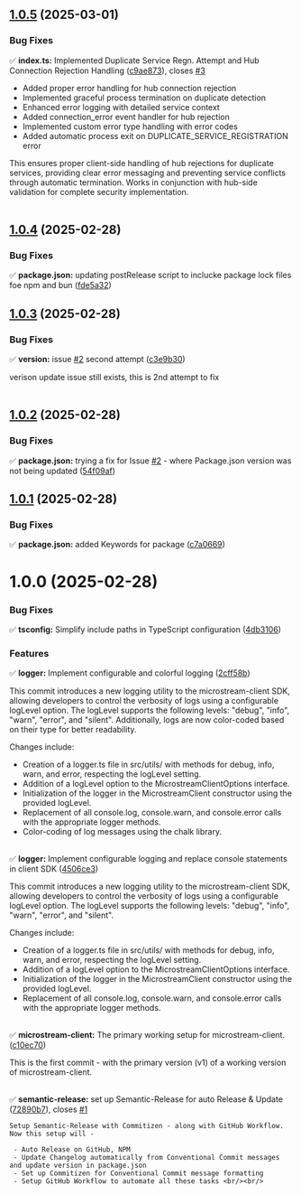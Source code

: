## [1.0.5](https://github.com/arijitcodes/microstream-client/compare/v1.0.4...v1.0.5) (2025-03-01)


### Bug Fixes

✅ **index.ts:** Implemented Duplicate Service Regn. Attempt and Hub Connection Rejection Handling ([c9ae873](https://github.com/arijitcodes/microstream-client/commit/c9ae87322600f131d3539207ed3ed7c7c55626da)), closes [#3](https://github.com/arijitcodes/microstream-client/issues/3)  

- Added proper error handling for hub connection rejection
- Implemented graceful process termination on duplicate detection
- Enhanced error logging with detailed service context
- Added connection_error event handler for hub rejection
- Implemented custom error type handling with error codes
- Added automatic process exit on DUPLICATE_SERVICE_REGISTRATION error

This ensures proper client-side handling of hub rejections for duplicate services, providing clear error messaging and preventing service conflicts through automatic termination. Works in conjunction with hub-side validation for complete security implementation. <br/><br/>

## [1.0.4](https://github.com/arijitcodes/microstream-client/compare/v1.0.3...v1.0.4) (2025-02-28)


### Bug Fixes

✅ **package.json:** updating postRelease script to inclucke package lock files foe npm and bun ([fde5a32](https://github.com/arijitcodes/microstream-client/commit/fde5a32fadc6a20a12b50b599750df300804c367))

## [1.0.3](https://github.com/arijitcodes/microstream-client/compare/v1.0.2...v1.0.3) (2025-02-28)


### Bug Fixes

✅ **version:** issue [#2](https://github.com/arijitcodes/microstream-client/issues/2) second attempt ([c3e9b30](https://github.com/arijitcodes/microstream-client/commit/c3e9b30a113a41d67eca29160e7812d0c4623670))  

verison update issue still exists, this is 2nd attempt to fix <br/><br/>

## [1.0.2](https://github.com/arijitcodes/microstream-client/compare/v1.0.1...v1.0.2) (2025-02-28)


### Bug Fixes

✅ **package.json:** trying a fix for Issue [#2](https://github.com/arijitcodes/microstream-client/issues/2) - where Package.json version was not being updated ([54f09af](https://github.com/arijitcodes/microstream-client/commit/54f09af270a816f63e93713d3244c573c2321133))

## [1.0.1](https://github.com/arijitcodes/microstream-client/compare/v1.0.0...v1.0.1) (2025-02-28)


### Bug Fixes

✅ **package.json:** added Keywords for package ([c7a0669](https://github.com/arijitcodes/microstream-client/commit/c7a066991f1f6797065207b0d8d73059e4418a05))

# 1.0.0 (2025-02-28)


### Bug Fixes

✅ **tsconfig:** Simplify include paths in TypeScript configuration ([4db3106](https://github.com/arijitcodes/microstream-client/commit/4db310686451130f89cdcd3e8f6a6d25f77aae92))
  


### Features

✅ **logger:** Implement configurable and colorful logging ([2cff58b](https://github.com/arijitcodes/microstream-client/commit/2cff58b8aa2a31fcd50cbd25df1e1c6259d486c3))  

This commit introduces a new logging utility to the microstream-client SDK, allowing developers to control the verbosity of logs using a configurable logLevel option. The logLevel supports the following levels: "debug", "info", "warn", "error", and "silent". Additionally, logs are now color-coded based on their type for better readability.

Changes include:
- Creation of a logger.ts file in src/utils/ with methods for debug, info, warn, and error, respecting the logLevel setting.
- Addition of a logLevel option to the MicrostreamClientOptions interface.
- Initialization of the logger in the MicrostreamClient constructor using the provided logLevel.
- Replacement of all console.log, console.warn, and console.error calls with the appropriate logger methods.
- Color-coding of log messages using the chalk library. <br/><br/>
  
✅ **logger:** Implement configurable logging and replace console statements in client SDK ([4506ce3](https://github.com/arijitcodes/microstream-client/commit/4506ce3ba2a96d31f537413b823a76b2295d25b2))  

This commit introduces a new logging utility to the microstream-client SDK, allowing developers to control the verbosity of logs using a configurable logLevel option. The logLevel supports the following levels: "debug", "info", "warn", "error", and "silent".

Changes include:

- Creation of a logger.ts file in src/utils/ with methods for debug, info, warn, and error, respecting the logLevel setting.
- Addition of a logLevel option to the MicrostreamClientOptions interface.
- Initialization of the logger in the MicrostreamClient constructor using the provided logLevel.
- Replacement of all console.log, console.warn, and console.error calls with the appropriate logger methods. <br/><br/>
  
✅ **microstream-client:** The primary working setup for microstream-client. ([c10ec70](https://github.com/arijitcodes/microstream-client/commit/c10ec700ab1bb1609f42691e5d5531c801a8ec79))  

This is the first commit - with the primary version (v1) of a working version of microstream-client. <br/><br/>
  
✅ **semantic-release:** set up Semantic-Release for auto Release & Update ([72890b7](https://github.com/arijitcodes/microstream-client/commit/72890b72dee0f3551cc70a2f16b0946712eb5a67)), closes [#1](https://github.com/arijitcodes/microstream-client/issues/1)  

    Setup Semantic-Release with Commitizen - along with GitHub Workflow. Now this setup will -

     - Auto Release on GitHub, NPM
     - Update Changelog automatically from Conventional Commit messages and update version in package.json
     - Set up Commitizen for Conventional Commit message formatting
     - Setup GitHub Workflow to automate all these tasks <br/><br/>
